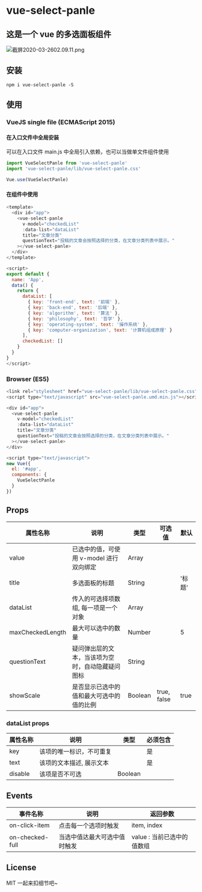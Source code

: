 # vue-select-panle

## 这是一个 vue 的多选面板组件

![截屏2020-03-2602.09.11.png](http://ww1.sinaimg.cn/large/006iQgpIgy1gd6pzu9bs1j30gu0dg0u0.jpg)

## 安装

```shell
npm i vue-select-panle -S
```

## 使用

### VueJS single file (ECMAScript 2015)

#### 在入口文件中全局安装

可以在入口文件 main.js 中全局引入依赖，也可以当做单文件组件使用

```javascript
import VueSelectPanle from 'vue-select-panle'
import 'vue-select-panle/lib/vue-select-panle.css'

Vue.use(VueSelectPanle)
```

#### 在组件中使用

```javascript
<template>
  <div id="app">
    <vue-select-panle
      v-model="checkedList"
      :data-list="dataList"
      title="文章分类"
      questionText="投稿的文章会按照选择的分类，在文章分类列表中展示。"
    ></vue-select-panle>
  </div>
</template>

<script>
export default {
  name: 'App',
  data() {
    return {
      dataList: [
        { key: 'front-end', text: '前端' },
        { key: 'back-end', text: '后端' },
        { key: 'algorithm', text: '算法' },
        { key: 'philosophy', text: '哲学' },
        { key: 'operating-system', text: '操作系统' },
        { key: 'computer-organization', text: '计算机组成原理' }
      ],
      checkedList: []
    }
  }
}
</script>
```

### Browser (ES5)

```javascript
<link rel="stylesheet" href="vue-select-panle/lib/vue-select-panle.css">
<script type="text/javascript" src="vue-select-panle.umd.min.js"></script>

<div id="app">
  <vue-select-panle
    v-model="checkedList"
    :data-list="dataList"
    title="文章分类"
    questionText="投稿的文章会按照选择的分类，在文章分类列表中展示。"
  ></vue-select-panle>
</div>

<script type="text/javascript">
new Vue({
  el: '#app',
  components: {
    VueSelectPanle
  }
})
```

## Props

| 属性名称 | 说明 | 类型 | 可选值 | 默认 |
| ------ | ------ | --- | ---- | --- |
| value | 已选中的值，可使用 v-model 进行双向绑定 | Array |
| title | 多选面板的标题 | String | | '标题' |
| dataList | 传入的可选择项数组, 每一项是一个对象 | Array |
| maxCheckedLength | 最大可以选中的数量 | Number | | 5 |
| questionText | 疑问弹出层的文本，当该项为空时，自动隐藏疑问图标 | String |
| showScale | 是否显示已选中的值和最大可选中的值的比例 | Boolean | true, false | true |

### dataList props

| 属性名称 | 说明 | 类型 | 必须包含 |
| ------ | ------ | --- | ---- |
| key | 该项的唯一标识，不可重复 | | 是 |
| text | 该项的文本描述, 展示文本 | | 是 |
| disable | 该项是否不可选 | Boolean |

## Events

| 事件名称 | 说明 | 返回参数 |
| ------ | ---- | --- |
| on-click-item | 点击每一个选项时触发 | item, index |
| on-checked-full | 当选中值达最大可选中值时触发 | value : 当前已选中的值数组 |

## License

MIT 一起来扣细节吧~
